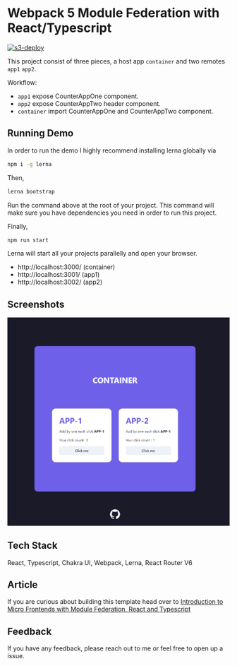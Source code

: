 # Webpack 5 Module Federation with React/Typescript

[![s3-deploy](https://github.com/ogzhanolguncu/react-typescript-module-federation/actions/workflows/s3-deploy.yaml/badge.svg)](https://github.com/ogzhanolguncu/react-typescript-module-federation/actions/workflows/s3-deploy.yaml)

This project consist of three pieces, a host app `container` and two remotes `app1` `app2`.

Workflow:

- `app1` expose CounterAppOne component.
- `app2` expose CounterAppTwo header component.
- `container` import CounterAppOne and CounterAppTwo component.

## Running Demo

In order to run the demo I highly recommend installing lerna globally via

```bash
npm i -g lerna
```

Then,

```bash
lerna bootstrap
```

Run the command above at the root of your project. This command will make sure you have dependencies you need in order to run this project.

Finally,

```bash
npm run start
```

Lerna will start all your projects parallelly and open your browser.

- http://localhost:3000/ (container)
- http://localhost:3001/ (app1)
- http://localhost:3002/ (app2)

## Screenshots

![App Screenshot](./app.png)

## Tech Stack

React, Typescript, Chakra UI, Webpack, Lerna, React Router V6

## Article

If you are curious about building this template head over to [Introduction to Micro Frontends with Module Federation, React and Typescript](https://ogzhanolguncu.com/blog/micro-frontends-with-module-federation)

## Feedback

If you have any feedback, please reach out to me or feel free to open up a issue.
